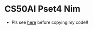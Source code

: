 # CS50AI Pset4 Nim

- Pls see [here](https://cs50.harvard.edu/x/2023/honesty/) before copying my code!!
